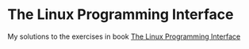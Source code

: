 # The Linux Programming Interface

My solutions to the exercises in book [The Linux Programming Interface](http://man7.org/tlpi/)